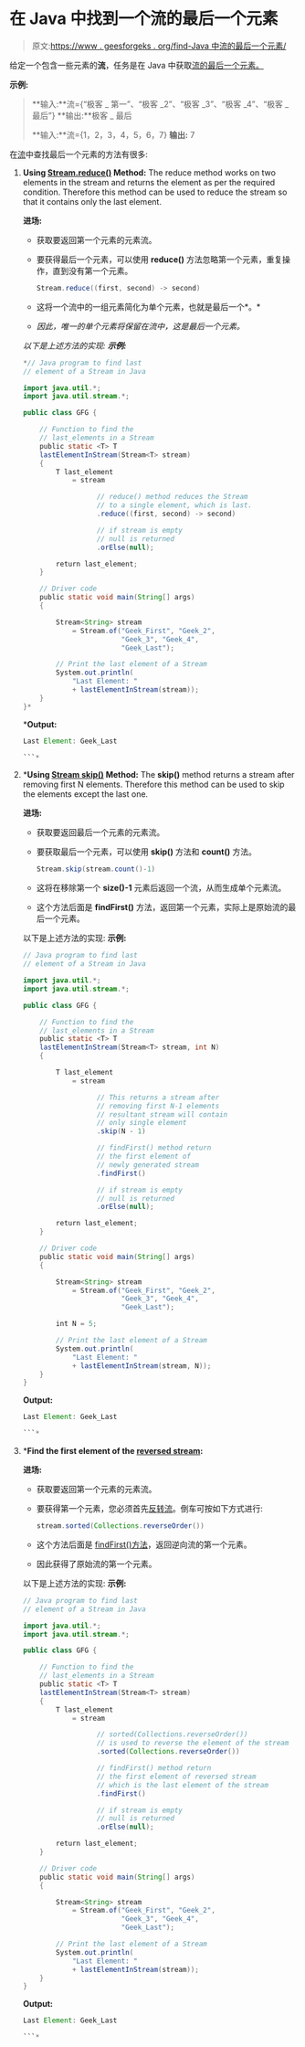 # 在 Java 中找到一个流的最后一个元素

> 原文:[https://www . geesforgeks . org/find-Java 中流的最后一个元素/](https://www.geeksforgeeks.org/find-the-last-element-of-a-stream-in-java/)

给定一个包含一些元素的**流**，任务是在 Java 中获取[流的最后一个元素。](https://www.geeksforgeeks.org/stream-in-java/)

**示例:**

> **输入:**流={“极客 _ 第一”、“极客 _2”、“极客 _3”、“极客 _4”、“极客 _ 最后”}
> **输出:**极客 _ 最后
> 
> **输入:**流={1，2，3，4，5，6，7}
> **输出:** 7

在[流](https://www.geeksforgeeks.org/stream-in-java/)中查找最后一个元素的方法有很多:

1.  **Using [Stream.reduce()](https://www.geeksforgeeks.org/stream-reduce-java-examples/) Method:** The reduce method works on two elements in the stream and returns the element as per the required condition. Therefore this method can be used to reduce the stream so that it contains only the last element.

    **进场:**

    *   获取要返回第一个元素的元素流。
    *   要获得最后一个元素，可以使用 **reduce()** 方法忽略第一个元素，重复操作，直到没有第一个元素。

        ```java
        Stream.reduce((first, second) -> second)

        ```

    *   这将一个流中的一组元素简化为单个元素，也就是最后一个*。*
    *   *因此，唯一的单个元素将保留在流中，这是最后一个元素。*

    *以下是上述方法的实现:
    **示例:***

    ```java
    *// Java program to find last
    // element of a Stream in Java

    import java.util.*;
    import java.util.stream.*;

    public class GFG {

        // Function to find the
        // last_elements in a Stream
        public static <T> T
        lastElementInStream(Stream<T> stream)
        {
            T last_element
                = stream

                      // reduce() method reduces the Stream
                      // to a single element, which is last.
                      .reduce((first, second) -> second)

                      // if stream is empty
                      // null is returned
                      .orElse(null);

            return last_element;
        }

        // Driver code
        public static void main(String[] args)
        {

            Stream<String> stream
                = Stream.of("Geek_First", "Geek_2",
                            "Geek_3", "Geek_4",
                            "Geek_Last");

            // Print the last element of a Stream
            System.out.println(
                "Last Element: "
                + lastElementInStream(stream));
        }
    }*
    ```

    ***Output:**

    ```java
    Last Element: Geek_Last

    ```* 
2.  ***Using [Stream skip()](https://www.geeksforgeeks.org/stream-skip-method-java-examples/) Method:** The **skip()** method returns a stream after removing first N elements. Therefore this method can be used to skip the elements except the last one.

    **进场:**

    *   获取要返回最后一个元素的元素流。
    *   要获取最后一个元素，可以使用 **skip()** 方法和 **count()** 方法。

        ```java
        Stream.skip(stream.count()-1)
        ```

    *   这将在移除第一个 **size()-1** 元素后返回一个流，从而生成单个元素流。
    *   这个方法后面是 **findFirst()** 方法，返回第一个元素，实际上是原始流的最后一个元素。

    以下是上述方法的实现:
    **示例:**

    ```java
    // Java program to find last
    // element of a Stream in Java

    import java.util.*;
    import java.util.stream.*;

    public class GFG {

        // Function to find the
        // last_elements in a Stream
        public static <T> T
        lastElementInStream(Stream<T> stream, int N)
        {

            T last_element
                = stream

                      // This returns a stream after
                      // removing first N-1 elements
                      // resultant stream will contain
                      // only single element
                      .skip(N - 1)

                      // findFirst() method return
                      // the first element of
                      // newly generated stream
                      .findFirst()

                      // if stream is empty
                      // null is returned
                      .orElse(null);

            return last_element;
        }

        // Driver code
        public static void main(String[] args)
        {

            Stream<String> stream
                = Stream.of("Geek_First", "Geek_2",
                            "Geek_3", "Geek_4",
                            "Geek_Last");

            int N = 5;

            // Print the last element of a Stream
            System.out.println(
                "Last Element: "
                + lastElementInStream(stream, N));
        }
    }
    ```

    **Output:**

    ```java
    Last Element: Geek_Last

    ```* 
3.  ***Find the first element of the [reversed stream](https://www.geeksforgeeks.org/reverse-elements-of-a-parallel-stream-in-java/):**

    **进场:**

    *   获取要返回第一个元素的元素流。
    *   要获得第一个元素，您必须首先[反转流](https://www.geeksforgeeks.org/reverse-elements-of-a-parallel-stream-in-java/)。倒车可按如下方式进行:

        ```java
        stream.sorted(Collections.reverseOrder())

        ```

    *   这个方法后面是 [findFirst()方法](https://www.geeksforgeeks.org/stream-findfirst-java-examples/)，返回逆向流的第一个元素。
    *   因此获得了原始流的第一个元素。

    以下是上述方法的实现:
    **示例:**

    ```java
    // Java program to find last
    // element of a Stream in Java

    import java.util.*;
    import java.util.stream.*;

    public class GFG {

        // Function to find the
        // last_elements in a Stream
        public static <T> T
        lastElementInStream(Stream<T> stream)
        {
            T last_element
                = stream

                      // sorted(Collections.reverseOrder())
                      // is used to reverse the element of the stream
                      .sorted(Collections.reverseOrder())

                      // findFirst() method return
                      // the first element of reversed stream
                      // which is the last element of the stream
                      .findFirst()

                      // if stream is empty
                      // null is returned
                      .orElse(null);

            return last_element;
        }

        // Driver code
        public static void main(String[] args)
        {

            Stream<String> stream
                = Stream.of("Geek_First", "Geek_2",
                            "Geek_3", "Geek_4",
                            "Geek_Last");

            // Print the last element of a Stream
            System.out.println(
                "Last Element: "
                + lastElementInStream(stream));
        }
    }
    ```

    **Output:**

    ```java
    Last Element: Geek_Last

    ```*